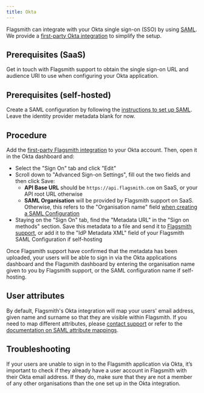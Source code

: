 ```yaml
---
title: Okta
---
```


Flagsmith can integrate with your Okta single sign-on (SSO) by using [SAML](/system-administration/authentication/SAML).
We provide a [first-party Okta integration](https://www.okta.com/integrations/flagsmith/) to simplify the setup.

## Prerequisites (SaaS)

Get in touch with Flagsmith support to obtain the single sign-on URL and audience URI to use when configuring your Okta
application.

## Prerequisites (self-hosted)

Create a SAML configuration by following the [instructions to set up SAML](/system-administration/authentication/SAML).
Leave the identity provider metadata blank for now.

## Procedure

Add the [first-party Flagsmith integration](https://www.okta.com/integrations/flagsmith/) to your Okta account. Then,
open it in the Okta dashboard and:

- Select the "Sign On" tab and click "Edit"
- Scroll down to "Advanced Sign-on Settings", fill out the two fields and then click Save:
  - **API Base URL** should be `https://api.flagsmith.com` on SaaS, or your API root URL otherwise
  - **SAML Organisation** will be provided by Flagsmith support on SaaS. Otherwise, this refers to the "Organisation
    name" field [when creating a SAML Configuration](/system-administration/authentication/SAML)
- Staying on the "Sign On" tab, find the "Metadata URL" in the "Sign on methods" section. Save this metadata to a file
  and send it to [Flagsmith support](mailto:support@flagsmith.com), or add it to the "IdP Metadata XML" field of your
  Flagsmith SAML Configuration if self-hosting

Once Flagsmith support have confirmed that the metadata has been uploaded, your users will be able to sign in via the
Okta applications dashboard and the Flagsmith dashboard by entering the organisation name given to you by Flagsmith
support, or the SAML configuration name if self-hosting.

## User attributes

By default, Flagsmith's Okta integration will map your users' email address, given name and surname so that they are
visible within Flagsmith. If you need to map different attributes, please
[contact support](mailto:support@flagsmith.com) or refer to the
[documentation on SAML attribute mappings](/system-administration/authentication/SAML/#attribute-mapping).

## Troubleshooting

If your users are unable to sign in to the Flagsmith application via Okta, it’s important to check if they already have
a user account in Flagsmith with their Okta email address. If they do, make sure that they are not a member of any other
organisations than the one set up in the Okta integration.
